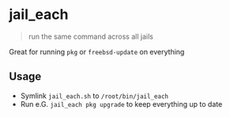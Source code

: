 # jail_each

> run the same command across all jails

Great for running `pkg` or `freebsd-update` on everything

## Usage

- Symlink `jail_each.sh` to `/root/bin/jail_each`
- Run e.G. `jail_each pkg upgrade` to keep everything
  up to date
